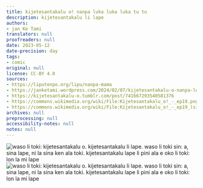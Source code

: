 ```yaml
---
title: kijetesantakalu o! nanpa luka luka luka tu tu
description: kijetesantakalu li lape
authors:
- jan Ke Tami
translators: null
proofreaders: null
date: 2023-05-12
date-precision: day
tags:
- comic
original: null
license: CC-BY 4.0
sources:
- https://liputenpo.org/lipu/nanpa-mama
- https://janketami.wordpress.com/2024/02/07/kijetesantakalu-o-nanpa-luka-luka-luka-tu-tu/
- https://kijetesantakalu-o.tumblr.com/post/741667293540581376
- https://commons.wikimedia.org/wiki/File:Kijetesantakalu_o!_-_ep19.png
- https://commons.wikimedia.org/wiki/File:Kijetesantakalu_o!_-_ep19_(sitelen_pona).png
archives: null
preprocessing: null
accessibility-notes: null
notes: null
---
```


![waso li toki: kijetesantakalu o. kijetesantakalu li lape. waso li toki sin: a, sina lape, ni la sina ken ala toki. kijetesantakalu lape li pini ala e oko li toki: lon la mi lape](https://upload.wikimedia.org/wikipedia/commons/2/22/Kijetesantakalu_o%21_-_ep19.png)
![waso li toki: kijetesantakalu o. kijetesantakalu li lape. waso li toki sin: a, sina lape, ni la sina ken ala toki. kijetesantakalu lape li pini ala e oko li toki: lon la mi lape](https://upload.wikimedia.org/wikipedia/commons/5/57/Kijetesantakalu_o%21_-_ep19_%28sitelen_pona%29.png)